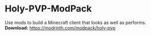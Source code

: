 # Holy-PVP-ModPack
Use mods to build a Minecraft client that looks as well as performs.
**Download:**
https://modrinth.com/modpack/holy-pvp
